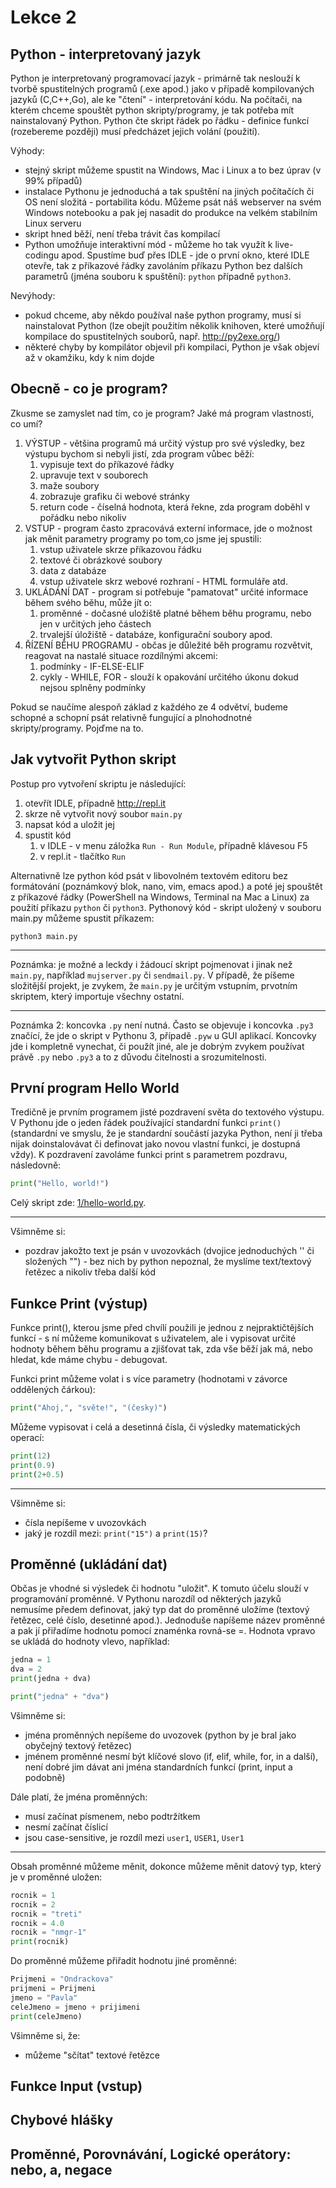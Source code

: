 # Lekce 2

## Python - interpretovaný jazyk

Python je interpretovaný programovací jazyk - primárně tak neslouží k tvorbě spustitelných programů (.exe apod.) jako v případě kompilovaných jazyků (C,C++,Go), ale ke "čtení" - interpretování kódu.
Na počítači, na kterém chceme spouštět python skripty/programy, je tak potřeba mít nainstalovaný Python.
Python čte skript řádek po řádku - definice funkcí (rozebereme později) musí předcházet jejich volání (použití).

Výhody:
- stejný skript můžeme spustit na Windows, Mac i Linux a to bez úprav (v 99% případů)
- instalace Pythonu je jednoduchá a tak spuštění na jiných počítačích či OS není složitá - portabilita kódu. Můžeme psát náš webserver na svém Windows notebooku a pak jej nasadit do produkce na velkém stabilním Linux serveru
- skript hned běží, není třeba trávit čas kompilací
- Python umožňuje interaktivní mód - můžeme ho tak využít k live-codingu apod. Spustíme buď přes IDLE - jde o první okno, které IDLE otevře, tak z příkazové řádky zavoláním příkazu Python bez dalších parametrů (jména souboru k spuštění): `python` případně `python3`. 

Nevýhody:
- pokud chceme, aby někdo používal naše python programy, musí si nainstalovat Python (lze obejít použitím několik knihoven, které umožňují kompilace do spustitelných souborů, např. http://py2exe.org/)
- některé chyby by kompilátor objevil při kompilaci, Python je však objeví až v okamžiku, kdy k nim dojde

## Obecně - co je program?

Zkusme se zamyslet nad tím, co je program?
Jaké má program vlastnosti, co umí?

1. VÝSTUP - většina programů má určitý výstup pro své výsledky, bez výstupu bychom si nebyli jistí, zda program vůbec běží:
   1. vypisuje text do příkazové řádky
   2. upravuje text v souborech
   3. maže soubory
   4. zobrazuje grafiku či webové stránky
   5. return code - číselná hodnota, která řekne, zda program doběhl v pořádku nebo nikoliv
2. VSTUP - program často zpracovává externí informace, jde o možnost jak měnit parametry programy po tom,co jsme jej spustili:
   1. vstup uživatele skrze příkazovou řádku
   2. textové či obrázkové soubory
   3. data z databáze
   4. vstup uživatele skrz webové rozhraní - HTML formuláře atd.
3. UKLÁDÁNÍ DAT - program si potřebuje "pamatovat" určité informace během svého běhu, může jít o:
   1. proměnné - dočasné uložiště platné během běhu programu, nebo jen v určitých jeho částech
   2. trvalejší úložiště - databáze, konfigurační soubory apod.
4. ŘÍZENÍ BĚHU PROGRAMU - občas je důležité běh programu rozvětvit, reagovat na nastalé situace rozdílnými akcemi:
   1. podmínky - IF-ELSE-ELIF
   2. cykly - WHILE, FOR - slouží k opakování určitého úkonu dokud nejsou splněny podmínky

Pokud se naučíme alespoň základ z každého ze 4 odvětví, budeme schopné a schopní psát relativně fungující a plnohodnotné skripty/programy.
Pojďme na to.

## Jak vytvořit Python skript

Postup pro vytvoření skriptu je následující:
1. otevřít IDLE, případně http://repl.it
2. skrze ně vytvořit nový soubor `main.py`
3. napsat kód a uložit jej
4. spustit kód
   1. v IDLE - v menu záložka `Run - Run Module`, případně klávesou F5
   2. v repl.it - tlačítko `Run`

Alternativně lze python kód psát v libovolném textovém editoru bez formátování (poznámkový blok, nano, vim, emacs apod.) a poté jej spouštět z příkazové řádky (PowerShell na Windows, Terminal na Mac a Linux) za použití příkazu `python` či `python3`.
Pythonový kód - skript uložený v souboru main.py můžeme spustit příkazem:

```
python3 main.py
```

---

Poznámka: je možné a leckdy i žádoucí skript pojmenovat i jinak než `main.py`, například `mujserver.py` či `sendmail.py`.
V případě, že píšeme složitější projekt, je zvykem, že `main.py` je určitým vstupním, prvotním skriptem, který importuje všechny ostatní.

---

Poznámka 2: koncovka `.py` není nutná.
Často se objevuje i koncovka `.py3` značící, že jde o skript v Pythonu 3, případě `.pyw` u GUI aplikací.
Koncovky jde i kompletně vynechat, či použít jiné, ale je dobrým zvykem používat právě `.py` nebo `.py3` a to z důvodu čitelnosti a srozumitelnosti.

## První program Hello World

Tredičně je prvním programem jisté pozdravení světa do textového výstupu.
V Pythonu jde o jeden řádek používající standardní funkci `print()` (standardní ve smyslu, že je standardní součástí jazyka Python, není ji třeba nijak doinstalovávat či definovat jako novou vlastní funkci, je dostupná vždy). K pozdravení zavoláme funkci print s parametrem pozdravu, následovně:

```python
print("Hello, world!")
```

Celý skript zde: [1/hello-world.py](hello-world.py).

---
Všimněme si:
- pozdrav jakožto text je psán v uvozovkách (dvojice jednoduchých '' či složených "") - bez nich by python nepoznal, že myslíme text/textový řetězec a nikoliv třeba další kód

## Funkce Print (výstup)

Funkce print(), kterou jsme před chvílí použili je jednou z nejpraktičtějších funkcí - s ní můžeme komunikovat s uživatelem, ale i vypisovat určité hodnoty během běhu programu a zjišťovat tak, zda vše běží jak má, nebo hledat, kde máme chybu - debugovat.

Funkci print můžeme volat i s více parametry (hodnotami v závorce oddělených čárkou):

```python
print("Ahoj,", "světe!", "(česky)")
```

Můžeme vypisovat i celá a desetinná čísla, či výsledky matematických operací:

```python
print(12)
print(0.9)
print(2+0.5)
```

---
Všimněme si:
- čísla nepíšeme v uvozovkách
- jaký je rozdíl mezi: `print("15")` a `print(15)`?

## Proměnné (ukládání dat)

Občas je vhodné si výsledek či hodnotu "uložit".
K tomuto účelu slouží v programování proměnné.
V Pythonu narozdíl od některých jazyků nemusíme předem definovat, jaký typ dat do proměnné uložíme (textový řetězec, celé číslo, desetinné apod.).
Jednoduše napíšeme název proměnné a pak jí přiřadíme hodnotu pomocí znaménka rovná-se =.
Hodnota vpravo se ukládá do hodnoty vlevo, například:

```python
jedna = 1
dva = 2
print(jedna + dva)

print("jedna" + "dva")
```

Všimněme si:
- jména proměnných nepíšeme do uvozovek (python by je bral jako obyčejný textový řetězec)
- jménem proměnné nesmí být klíčové slovo (if, elif, while, for, in a další), není dobré jim dávat ani jména standardních funkcí (print, input a podobně)

Dále platí, že jména proměnných:
- musí začínat písmenem, nebo podtržítkem
- nesmí začínat číslicí
- jsou case-sensitive, je rozdíl mezi `user1`, `USER1`, `User1`

---

Obsah proměnné můžeme měnit, dokonce můžeme měnit datový typ, který je v proměnné uložen:

```python
rocnik = 1
rocnik = 2
rocnik = "treti"
rocnik = 4.0
rocnik = "nmgr-1"
print(rocnik)
```

Do proměnné můžeme přiřadit hodnotu jiné proměnné:

```python
Prijmeni = "Ondrackova"
prijmeni = Prijmeni
jmeno = "Pavla"
celeJmeno = jmeno + prijimeni
print(celeJmeno)
```

Všimněme si, že:
- můžeme "sčítat" textové řetězce

## Funkce Input (vstup)

## Chybové hlášky

## Proměnné, Porovnávání, Logické operátory: nebo, a, negace